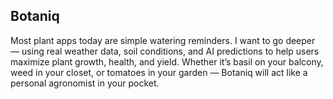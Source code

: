 ## Botaniq

Most plant apps today are simple watering reminders. I want to go deeper — using real weather data, soil conditions, and AI predictions to help users maximize plant growth, health, and yield. Whether it’s basil on your balcony, weed in your closet, or tomatoes in your garden — Botaniq will act like a personal agronomist in your pocket.